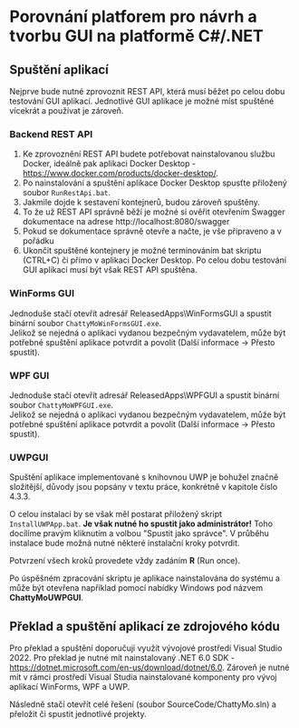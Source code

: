 # Porovnání platforem pro návrh a tvorbu GUI na platformě C#/.NET
## Spuštění aplikací
Nejprve bude nutné zprovoznit REST API, která musí běžet po celou dobu testování GUI aplikací. Jednotlivé GUI aplikace je možné míst spuštěné vícekrát a používat je zároveň.

### Backend REST API
1. Ke zprovoznění REST API budete potřebovat nainstalovanou službu Docker, ideálně pak aplikaci Docker Desktop - https://www.docker.com/products/docker-desktop/.
2. Po nainstalování a spuštění aplikace Docker Desktop spusťte přiložený soubor `RunRestApi.bat`.
3. Jakmile dojde k sestavení kontejnerů, budou zároveň spuštěny.
4. To že už REST API správně běží je možné si ověřit otevřením Swagger dokumentace na adrese http://localhost:8080/swagger
5. Pokud se dokumentace správně otevře a načte, je vše připraveno a v pořádku
6. Ukončit spuštěné kontejnery je možné terminováním bat skriptu (CTRL+C) či přímo v aplikaci Docker Desktop. Po celou dobu testování GUI aplikací musí být však REST API spuštěna.

### WinForms GUI
Jednoduše stačí otevřít adresář ReleasedApps\WinFormsGUI a spustit binární soubor `ChattyMoWinFormsGUI.exe`.   
Jelikož se nejedná o aplikaci vydanou bezpečným vydavatelem, může být potřebné spuštění aplikace potvrdit a povolit (Další informace -> Přesto spustit).

### WPF GUI
Jednoduše stačí otevřít adresář ReleasedApps\WPFGUI a spustit binární soubor `ChattyMoWPFGUI.exe`.  
Jelikož se nejedná o aplikaci vydanou bezpečným vydavatelem, může být potřebné spuštění aplikace potvrdit a povolit (Další informace -> Přesto spustit).

### UWPGUI
Spuštění aplikace implementované s knihovnou UWP je bohužel značně složitější, důvody jsou popsány v textu práce, konkrétně v kapitole číslo 4.3.3.  

O celou instalaci by se však měl postarat přiložený skript `InstallUWPApp.bat`. **Je však nutné ho spustit jako administrátor!** Toho docílíme pravým kliknutím a volbou "Spustit jako správce". V průběhu instalace bude možná nutné některé instalační kroky potvrdit.  

Potvrzení všech kroků provedete vždy zadáním **R** (Run once).

Po úspěšném zpracování skriptu je aplikace nainstalována do systému a může být otevřena například pomocí nabídky Windows pod názvem **ChattyMoUWPGUI**.

## Překlad a spuštění aplikací ze zdrojového kódu
Pro překlad a spuštění doporučuji využít vývojové prostředí Visual Studio 2022. Pro překlad je nutné mít nainstalovaný .NET 6.0 SDK - https://dotnet.microsoft.com/en-us/download/dotnet/6.0. Zároveň je nutné mít v rámci prostředí Visual Studia nainstalované komponenty pro vývoj aplikací WinForms, WPF a UWP.

Následně stačí otevřít celé řešení (soubor SourceCode/ChattyMo.sln) a přeložit či spustit jednotlivé projekty.


